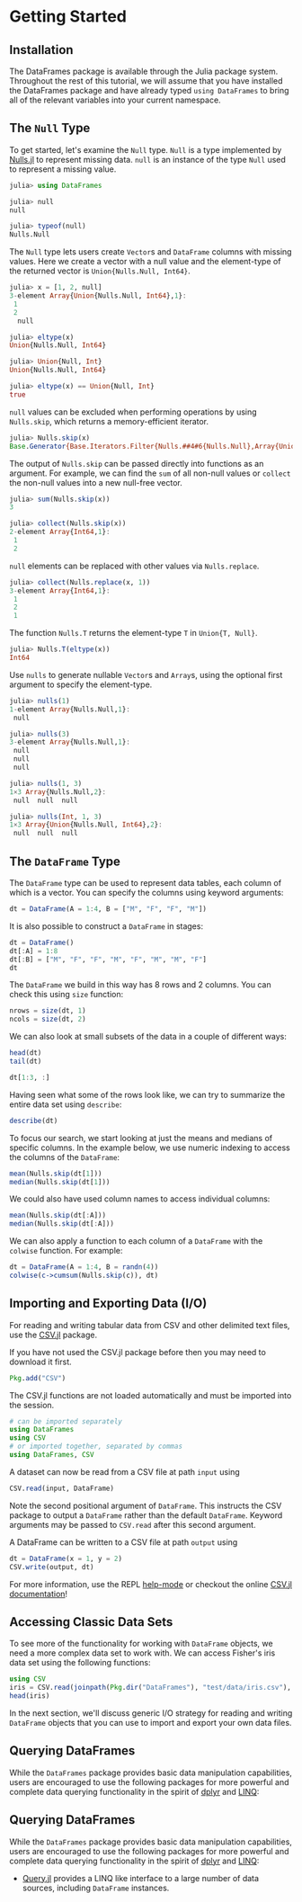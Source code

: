 # Getting Started

## Installation

The DataFrames package is available through the Julia package system. Throughout the rest of this tutorial, we will assume that you have installed the DataFrames package and have already typed `using DataFrames` to bring all of the relevant variables into your current namespace.

## The `Null` Type

To get started, let's examine the `Null` type. `Null` is a type implemented by [Nulls.jl](https://github.com/JuliaData/Nulls.jl) to represent missing data. `null` is an instance of the type `Null` used to represent a missing value.

```julia
julia> using DataFrames

julia> null
null

julia> typeof(null)
Nulls.Null

```

The `Null` type lets users create `Vector`s and `DataFrame` columns with missing values. Here we create a vector with a null value and the element-type of the returned vector is `Union{Nulls.Null, Int64}`.

```julia
julia> x = [1, 2, null]
3-element Array{Union{Nulls.Null, Int64},1}:
 1
 2
  null

julia> eltype(x)
Union{Nulls.Null, Int64}

julia> Union{Null, Int}
Union{Nulls.Null, Int64}

julia> eltype(x) == Union{Null, Int}
true

```

`null` values can be excluded when performing operations by using `Nulls.skip`, which returns a memory-efficient iterator.

```julia
julia> Nulls.skip(x)
Base.Generator{Base.Iterators.Filter{Nulls.##4#6{Nulls.Null},Array{Union{Nulls.Null, Int64},1}},Nulls.##3#5}(Nulls.#3, Base.Iterators.Filter{Nulls.##4#6{Nulls.Null},Array{Union{Nulls.Null, Int64},1}}(Nulls.#4, Union{Nulls.Null, Int64}[1, 2, null]))

```

The output of `Nulls.skip` can be passed directly into functions as an argument. For example, we can find the `sum` of all non-null values or `collect` the non-null values into a new null-free vector.

```julia
julia> sum(Nulls.skip(x))
3

julia> collect(Nulls.skip(x))
2-element Array{Int64,1}:
 1
 2

```

`null` elements can be replaced with other values via `Nulls.replace`.

```julia
julia> collect(Nulls.replace(x, 1))
3-element Array{Int64,1}:
 1
 2
 1

```

The function `Nulls.T` returns the element-type `T` in `Union{T, Null}`.

```julia
julia> Nulls.T(eltype(x))
Int64

```

Use `nulls` to generate nullable `Vector`s and `Array`s, using the optional first argument to specify the element-type.

```julia
julia> nulls(1)
1-element Array{Nulls.Null,1}:
 null

julia> nulls(3)
3-element Array{Nulls.Null,1}:
 null
 null
 null

julia> nulls(1, 3)
1×3 Array{Nulls.Null,2}:
 null  null  null

julia> nulls(Int, 1, 3)
1×3 Array{Union{Nulls.Null, Int64},2}:
 null  null  null

```

## The `DataFrame` Type

The `DataFrame` type can be used to represent data tables, each column of which is a vector. You can specify the columns using keyword arguments:

```julia
dt = DataFrame(A = 1:4, B = ["M", "F", "F", "M"])
```

It is also possible to construct a `DataFrame` in stages:

```julia
dt = DataFrame()
dt[:A] = 1:8
dt[:B] = ["M", "F", "F", "M", "F", "M", "M", "F"]
dt
```

The `DataFrame` we build in this way has 8 rows and 2 columns. You can check this using `size` function:

```julia
nrows = size(dt, 1)
ncols = size(dt, 2)
```

We can also look at small subsets of the data in a couple of different ways:

```julia
head(dt)
tail(dt)

dt[1:3, :]
```

Having seen what some of the rows look like, we can try to summarize the entire data set using `describe`:

```julia
describe(dt)
```

To focus our search, we start looking at just the means and medians of specific columns. In the example below, we use numeric indexing to access the columns of the `DataFrame`:

```julia
mean(Nulls.skip(dt[1]))
median(Nulls.skip(dt[1]))
```

We could also have used column names to access individual columns:

```julia
mean(Nulls.skip(dt[:A]))
median(Nulls.skip(dt[:A]))
```

We can also apply a function to each column of a `DataFrame` with the `colwise` function. For example:

```julia
dt = DataFrame(A = 1:4, B = randn(4))
colwise(c->cumsum(Nulls.skip(c)), dt)
```

## Importing and Exporting Data (I/O)

For reading and writing tabular data from CSV and other delimited text files, use the [CSV.jl](https://github.com/JuliaData/CSV.jl) package.

If you have not used the CSV.jl package before then you may need to download it first.
```julia
Pkg.add("CSV")
```

The CSV.jl functions are not loaded automatically and must be imported into the session.
```julia
# can be imported separately
using DataFrames
using CSV
# or imported together, separated by commas
using DataFrames, CSV
```

A dataset can now be read from a CSV file at path `input` using
```julia
CSV.read(input, DataFrame)
```

Note the second positional argument of `DataFrame`. This instructs the CSV package to output
a `DataFrame` rather than the default `DataFrame`. Keyword arguments may be passed to
`CSV.read` after this second argument.

A DataFrame can be written to a CSV file at path `output` using
```julia
dt = DataFrame(x = 1, y = 2)
CSV.write(output, dt)
```

For more information, use the REPL [help-mode](http://docs.julialang.org/en/stable/manual/interacting-with-julia/#help-mode) or checkout the online [CSV.jl documentation](https://juliadata.github.io/CSV.jl/stable/)!

## Accessing Classic Data Sets

To see more of the functionality for working with `DataFrame` objects, we need a more complex data set to work with. We can access Fisher's iris data set using the following functions:

```julia
using CSV
iris = CSV.read(joinpath(Pkg.dir("DataFrames"), "test/data/iris.csv"), DataFrame)
head(iris)
```

In the next section, we'll discuss generic I/O strategy for reading and writing `DataFrame` objects that you can use to import and export your own data files.

## Querying DataFrames

While the `DataFrames` package provides basic data manipulation capabilities, users are encouraged to use the following packages for more powerful and complete data querying functionality in the spirit of [dplyr](https://github.com/hadley/dplyr) and [LINQ](https://msdn.microsoft.com/en-us/library/bb397926.aspx):

## Querying DataFrames

While the `DataFrames` package provides basic data manipulation capabilities, users are encouraged to use the following packages for more powerful and complete data querying functionality in the spirit of [dplyr](https://github.com/hadley/dplyr) and [LINQ](https://msdn.microsoft.com/en-us/library/bb397926.aspx):

- [Query.jl](https://github.com/davidanthoff/Query.jl) provides a LINQ like interface to a large number of data sources, including `DataFrame` instances.
